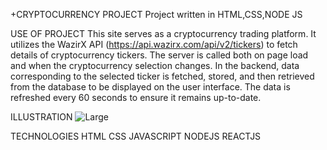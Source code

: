 +CRYPTOCURRENCY PROJECT
  Project written in HTML,CSS,NODE JS

USE OF PROJECT
  This site serves as a cryptocurrency trading platform. It utilizes the WazirX API (https://api.wazirx.com/api/v2/tickers) to fetch details of cryptocurrency tickers. The server is called both on page load and when the cryptocurrency selection changes. In the backend, data corresponding to the selected ticker is fetched, stored, and then retrieved from the database to be displayed on the user interface. The data is refreshed every 60 seconds to ensure it remains up-to-date.

ILLUSTRATION
    ![Large](https://github.com/adimadmanadimadman/my_cryptocurrency_project/assets/128921047/d41e5568-9d19-4152-af11-807abd7e38cc)

TECHNOLOGIES
  HTML
  CSS
  JAVASCRIPT
  NODEJS
  REACTJS
